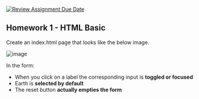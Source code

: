 [![Review Assignment Due Date](https://classroom.github.com/assets/deadline-readme-button-24ddc0f5d75046c5622901739e7c5dd533143b0c8e959d652212380cedb1ea36.svg)](https://classroom.github.com/a/Q3NE5IbW)
## Homework 1 - HTML Basic

Create an index.html page that looks like the below image.


![image](https://user-images.githubusercontent.com/61597725/223810587-00d2e44d-a47c-420c-8371-981bbe34ba7b.png)


In the form:

- When you click on a label the corresponding input is **toggled or focused**
- Earth is **selected by default**
- The reset button **actually empties the form**

